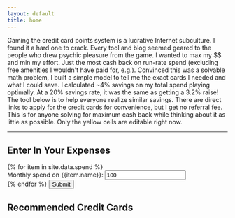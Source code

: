 ```yaml
---
layout: default
title: home
---
```


Gaming the credit card points system is a lucrative Internet subculture. I found it a hard one to crack. Every tool and blog seemed geared to the people who drew psychic pleasure from the game. I wanted to max my $$ and min my effort. Just the most cash back on run-rate spend (excluding free amenities I wouldn't have paid for, e.g.). Convinced this was a solvable math problem, I built a simple model to tell me the exact cards I needed and what I could save. I calculated ~4% savings on my total spend playing optimally. At a 20% savings rate, it was the same as getting a 3.2% raise! The tool below is to help everyone realize similar savings. There are direct links to apply for the credit cards for convenience, but I get no referral fee. This is for anyone solving for maximum cash back while thinking about it as little as possible. Only the yellow cells are editable right now. 

----------------------------------------------------------------------------------

<div class = "app-container">
    <div class = "form-container">
        <h2> Enter In Your Expenses </h2>
            <form id="spendingForm">
            <!--<div class="form-group">
                <label for="cs">Credit Score:</label>
                <input type="number" id="cs" name="cs">
            </div> -->
            {% for item in site.data.spend %}
                <div class = "form-group">
                    <label for = {{item.name}}> Monthly spend on {{item.name}}: </label>
                    <input type="number" id={{item.name}} name={{item.name}} value=100>
                </div>
            {% endfor %}
            <button type="submit">Submit</button>
        </form>
    </div>
    <div class="result-container">
        <h2>Recommended Credit Cards</h2>
        <!-- <p>Look at me, I'm a recommendation!</p> -->
        <div id="creditCardList"></div>
    </div>
</div>

<script src="script.js"></script>
<script src="https://cdnjs.cloudflare.com/ajax/libs/mathjs/9.4.4/math.js"></script>


<!-- <iframe src="https://docs.google.com/spreadsheets/d/1yHVYSMceuYCuaKJO5kbruM_eQbPLqroPaBK9gw3_ePI/edit?usp=sharing?gid=896380124&amp;single=true&amp;widget=true&amp;rm=minimal&amp;headers=false"></iframe> -->

